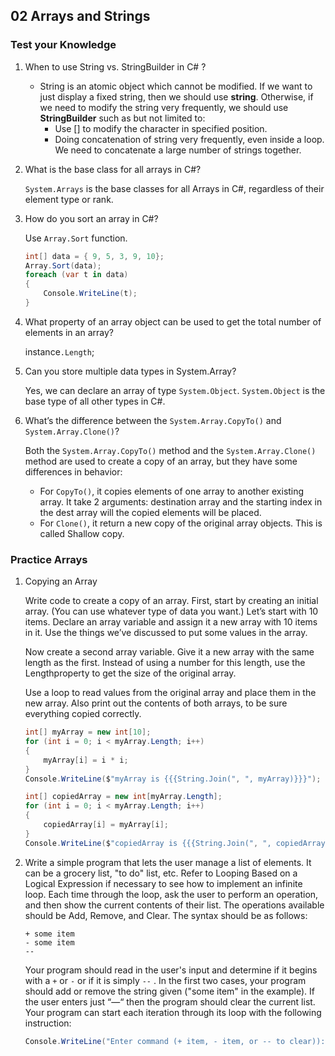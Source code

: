 ## 02 Arrays and Strings

### Test your Knowledge

1. When to use String vs. StringBuilder in C# ?
   - String is an atomic object which cannot be modified. If we want to just display a fixed string, then we should use **string**. Otherwise, if we need to modify the string very frequently, we should use **StringBuilder** such as but not limited to:
     - Use [] to modify the character in specified position.
     - Doing concatenation of string very frequently, even inside a loop. We need to concatenate a large number of strings together. 
2. What is the base class for all arrays in C#?

   `System.Arrays` is the base classes for all Arrays in C#, regardless of their element type or rank.
3. How do you sort an array in C#?

   Use `Array.Sort` function.

   ```C#
   int[] data = { 9, 5, 3, 9, 10};
   Array.Sort(data);
   foreach (var t in data)
   {
       Console.WriteLine(t);
   }
   ```
4. What property of an array object can be used to get the total number of elements in an array?

   instance`.Length`;
5. Can you store multiple data types in System.Array?

   Yes, we can declare an array of type `System.Object`. `System.Object` is the base type of all other types in C#.
6. What’s the difference between the `System.Array.CopyTo()` and `System.Array.Clone()`?

   Both the `System.Array.CopyTo()` method and the `System.Array.Clone()` method are used to create a copy of an array, but they have some differences in behavior:

   - For `CopyTo()`, it copies elements of one array to another existing array. It take 2 arguments: destination array and the starting index in the dest array will the copied elements will be placed.
   - For `Clone()`, it return a new copy of the original array objects. This is called Shallow copy.

### Practice Arrays

1. Copying an Array

   Write code to create a copy of an array. First, start by creating an initial array. (You can use whatever type of data you want.) Let’s start with 10 items. Declare an array variable and assign it a new array with 10 items in it. Use the things we’ve discussed to put some values in the array.

   Now create a second array variable. Give it a new array with the same length as the first. Instead of using a number for this length, use the Lengthproperty to get the size of the original array.

   Use a loop to read values from the original array and place them in the new array. Also print out the contents of both arrays, to be sure everything copied correctly.

   ```C#
   int[] myArray = new int[10];
   for (int i = 0; i < myArray.Length; i++)
   {
       myArray[i] = i * i;
   }
   Console.WriteLine($"myArray is {{{String.Join(", ", myArray)}}}");
   
   int[] copiedArray = new int[myArray.Length];
   for (int i = 0; i < myArray.Length; i++)
   {
       copiedArray[i] = myArray[i];
   }
   Console.WriteLine($"copiedArray is {{{String.Join(", ", copiedArray)}}}");
   
   ```

2. Write a simple program that lets the user manage a list of elements. It can be a grocery list, "to do" list, etc. Refer to Looping Based on a Logical Expression if necessary to see how to implement an infinite loop. Each time through the loop, ask the user to perform an operation, and then show the current contents of their list. The operations available should be Add, Remove, and Clear. The syntax should be as follows:

   ```
   + some item
   - some item
   --
   ```

   Your program should read in the user's input and determine if it begins with a `+` or `-` or if it is simply `--` . In the first two cases, your program should add or remove the string given ("some item" in the example). If the user enters just “—“ then the program should clear the current list. Your program can start each iteration through its loop with the following instruction:
   
   ```C#
   Console.WriteLine("Enter command (+ item, - item, or -- to clear)):");
   ```
   
   
